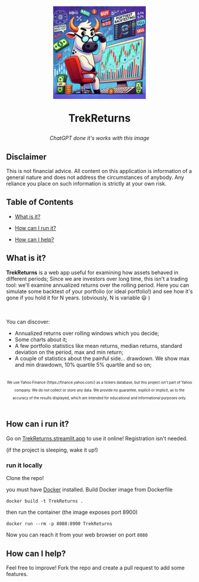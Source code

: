 <h1 align="center">
  <img
    alt="The TrekReturns logo;"
    height="250"
    src="./img/icon_bull.webp"
  >

  TrekReturns
</h1>
<p align="center"><em>ChatGPT done it's works with this image</em></p>

## Disclaimer
This is not financial advice. All content on this application is information of a general nature and does not address the circumstances of anybody. Any reliance you place on such information is strictly at your own risk.
## Table of Contents

- [What is it?](#what-is-it)

- [How can I run it?](#how-can-i-run-it)

- [How can I help?](#how-can-i-help)

## What is it?
**TrekReturns** is a web app useful for examining how assets behaved in different periods; 
Since we are investors over long time, this isn't a trading tool: we'll examine annualized returns over the rolling period.
Here you can simulate some backtest of your portfolio (or ideal portfolio!) and see how it's gone if you hold it for N years. (obviously, N is variable :smiley: )

<br><br>
You can discover:
- Annualized returns over rolling windows which you decide;
- Some charts about it;
- A few portfolio statistics like mean returns, median returns, standard deviation on the period, max and min return;
- A couple of statistics about the painful side... drawdown. We show max and min drawdown, 10% quartile 5% quartile and so on;
<br><br>
<center><sub><sup>
We use Yahoo Finance (https://finance.yahoo.com/) as a tickers database, but this project isn't part of Yahoo company.
We do not collect or store any data. We provide no guarantee, explicit or implicit, as to the accuracy of the results displayed, which are intended for educational and informational purposes only.
</sup></sub></center>
<br>

## How can i run it?
Go on [TrekReturns.streamlit.app](https://trekreturns.streamlit.app/) to use it online! Registration isn't needed.

(if the project is sleeping, wake it up!)

### run it locally
Clone the repo!

you must have [Docker](https://https://www.docker.com/) installed.
Build Docker image from Dockerfile
```shell
docker build -t TrekReturns .
```
then run the container (the image exposes port 8900)
```shell
docker run --rm -p 8080:8900 TrekReturns
```
Now you can reach it from your web browser on port `8080`


## How can I help?
Feel free to improve! Fork the repo and create a pull request to add some features.
<br>